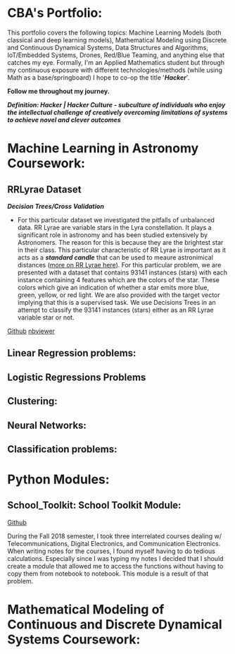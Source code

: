 # CBA's Portfolio:

This portfolio covers the following topics: Machine Learning Models (both classical and deep learning models), Mathematical Modeling using Discrete and Continuous Dynamical Systems, Data Structures and Algorithms, IoT/Embedded Systems, Drones, Red/Blue Teaming, and anything else that catches my eye. Formally, I'm an Applied Mathematics student but through my continuous exposure with different technologies/methods (while using Math as a base/springboard) I hope to co-op the title '***Hacker***'.


**Follow me throughout my journey.**

***Definition: Hacker | Hacker Culture - subculture of individuals who enjoy the intellectual challenge of creatively overcoming limitations of systems to achieve novel and clever outcomes***  

# Machine Learning in Astronomy Coursework:

## RRLyrae Dataset 

***Decision Trees/Cross Validation***

* For this particular dataset we investigated the pitfalls of unbalanced data. RR Lyrae are variable stars in the Lyra constellation. It plays a significant role in astronomy and has been studied extensively by Astronomers. The reason for this is because they are the brightest star in their class. This particular characteristic of RR Lyrae is important as it acts as a ***standard candle*** that can be used to meaure astronimical distances ([more on RR Lyrae here](https://en.wikipedia.org/wiki/RR_Lyrae_variable)). For this particular problem, we are presented with a dataset that contains 93141 instances (stars) with each instance containing 4 features which are the colors of the star. These colors which give an indication of whether a star emits more blue, green, yellow, or red light. We are also provided with the target vector implying that this is a supervised task. We use Decisions Trees in an attempt to classify the 93141 instances (stars) either as an RR Lyrae variable star or not. 

[Github]()
[nbviewer]() 

## Linear Regression problems:

## Logistic Regressions Problems

## Clustering:

## Neural Networks:

## Classification problems:

# Python Modules:

## School_Toolkit: School Toolkit Module:

[Github](https://github.com/deaththeberry/ML-AI-HKG_Portfolio/tree/master/Projects/School_Toolkit)

During the Fall 2018 semester, I took three interrelated courses dealing w/ Telecommunications, Digital Electronics, and Communication Electronics. When writing notes for the courses, I found myself having to do tedious calculations. Especially since I was typing my notes I decided that I should create a module that allowed me to access the functions without having to copy them from notebook to notebook. This module is a result of that problem.

# Mathematical Modeling of Continuous and Discrete Dynamical Systems Coursework:

## 